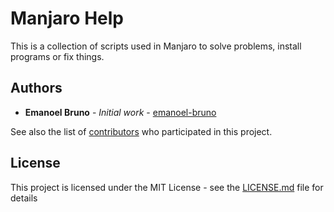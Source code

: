 # Manjaro Help

This is a collection of scripts used in Manjaro to solve problems, install programs or fix things.

## Authors

* **Emanoel Bruno** - *Initial work* - [emanoel-bruno](https://github.com/emanoel-bruno)

See also the list of [contributors](https://github.com/emanoel-bruno/Tips-Git/contributors) who participated in this project.

## License

This project is licensed under the MIT License - see the [LICENSE.md](LICENSE.md) file for details

